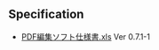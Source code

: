 ## Specification ##

  * [PDF編集ソフト仕様書.xls](http://cid-80c55e9b203c084c.skydrive.live.com/self.aspx/Documents/PDF%e7%b7%a8%e9%9b%86%e3%82%bd%e3%83%95%e3%83%88%e4%bb%95%e6%a7%98%e6%9b%b8.xls) Ver 0.7.1-1
